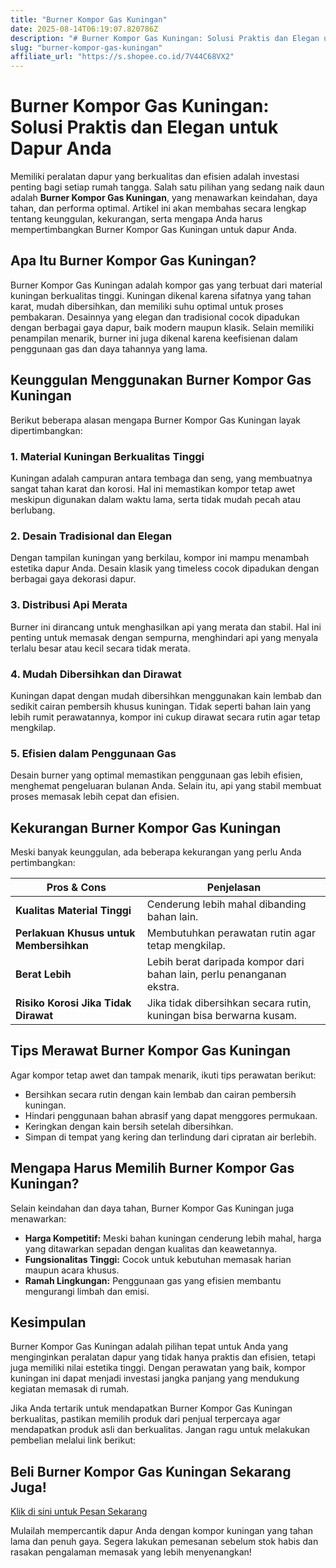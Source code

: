 ```yaml
---
title: "Burner Kompor Gas Kuningan"
date: 2025-08-14T06:19:07.820786Z
description: "# Burner Kompor Gas Kuningan: Solusi Praktis dan Elegan untuk Dapur Anda..."
slug: "burner-kompor-gas-kuningan"
affiliate_url: "https://s.shopee.co.id/7V44C68VX2"
---
```

# Burner Kompor Gas Kuningan: Solusi Praktis dan Elegan untuk Dapur Anda

Memiliki peralatan dapur yang berkualitas dan efisien adalah investasi penting bagi setiap rumah tangga. Salah satu pilihan yang sedang naik daun adalah **Burner Kompor Gas Kuningan**, yang menawarkan keindahan, daya tahan, dan performa optimal. Artikel ini akan membahas secara lengkap tentang keunggulan, kekurangan, serta mengapa Anda harus mempertimbangkan Burner Kompor Gas Kuningan untuk dapur Anda.

## Apa Itu Burner Kompor Gas Kuningan?

Burner Kompor Gas Kuningan adalah kompor gas yang terbuat dari material kuningan berkualitas tinggi. Kuningan dikenal karena sifatnya yang tahan karat, mudah dibersihkan, dan memiliki suhu optimal untuk proses pembakaran. Desainnya yang elegan dan tradisional cocok dipadukan dengan berbagai gaya dapur, baik modern maupun klasik. Selain memiliki penampilan menarik, burner ini juga dikenal karena keefisienan dalam penggunaan gas dan daya tahannya yang lama.

## Keunggulan Menggunakan Burner Kompor Gas Kuningan

Berikut beberapa alasan mengapa Burner Kompor Gas Kuningan layak dipertimbangkan:

### 1. Material Kuningan Berkualitas Tinggi

Kuningan adalah campuran antara tembaga dan seng, yang membuatnya sangat tahan karat dan korosi. Hal ini memastikan kompor tetap awet meskipun digunakan dalam waktu lama, serta tidak mudah pecah atau berlubang.

### 2. Desain Tradisional dan Elegan

Dengan tampilan kuningan yang berkilau, kompor ini mampu menambah estetika dapur Anda. Desain klasik yang timeless cocok dipadukan dengan berbagai gaya dekorasi dapur.

### 3. Distribusi Api Merata

Burner ini dirancang untuk menghasilkan api yang merata dan stabil. Hal ini penting untuk memasak dengan sempurna, menghindari api yang menyala terlalu besar atau kecil secara tidak merata.

### 4. Mudah Dibersihkan dan Dirawat

Kuningan dapat dengan mudah dibersihkan menggunakan kain lembab dan sedikit cairan pembersih khusus kuningan. Tidak seperti bahan lain yang lebih rumit perawatannya, kompor ini cukup dirawat secara rutin agar tetap mengkilap.

### 5. Efisien dalam Penggunaan Gas

Desain burner yang optimal memastikan penggunaan gas lebih efisien, menghemat pengeluaran bulanan Anda. Selain itu, api yang stabil membuat proses memasak lebih cepat dan efisien.

## Kekurangan Burner Kompor Gas Kuningan

Meski banyak keunggulan, ada beberapa kekurangan yang perlu Anda pertimbangkan:

| Pros & Cons                   | Penjelasan                                                  |
|-------------------------------|--------------------------------------------------------------|
| **Kualitas Material Tinggi**   | Cenderung lebih mahal dibanding bahan lain.                |
| **Perlakuan Khusus untuk Membersihkan** | Membutuhkan perawatan rutin agar tetap mengkilap.      |
| **Berat Lebih**                | Lebih berat daripada kompor dari bahan lain, perlu penanganan ekstra. |
| **Risiko Korosi Jika Tidak Dirawat** | Jika tidak dibersihkan secara rutin, kuningan bisa berwarna kusam. |

## Tips Merawat Burner Kompor Gas Kuningan

Agar kompor tetap awet dan tampak menarik, ikuti tips perawatan berikut:

- Bersihkan secara rutin dengan kain lembab dan cairan pembersih kuningan.
- Hindari penggunaan bahan abrasif yang dapat menggores permukaan.
- Keringkan dengan kain bersih setelah dibersihkan.
- Simpan di tempat yang kering dan terlindung dari cipratan air berlebih.
  
## Mengapa Harus Memilih Burner Kompor Gas Kuningan?

Selain keindahan dan daya tahan, Burner Kompor Gas Kuningan juga menawarkan:

- **Harga Kompetitif:** Meski bahan kuningan cenderung lebih mahal, harga yang ditawarkan sepadan dengan kualitas dan keawetannya.
- **Fungsionalitas Tinggi:** Cocok untuk kebutuhan memasak harian maupun acara khusus.
- **Ramah Lingkungan:** Penggunaan gas yang efisien membantu mengurangi limbah dan emisi.

## Kesimpulan

Burner Kompor Gas Kuningan adalah pilihan tepat untuk Anda yang menginginkan peralatan dapur yang tidak hanya praktis dan efisien, tetapi juga memiliki nilai estetika tinggi. Dengan perawatan yang baik, kompor kuningan ini dapat menjadi investasi jangka panjang yang mendukung kegiatan memasak di rumah.

Jika Anda tertarik untuk mendapatkan Burner Kompor Gas Kuningan berkualitas, pastikan memilih produk dari penjual terpercaya agar mendapatkan produk asli dan berkualitas. Jangan ragu untuk melakukan pembelian melalui link berikut:

## **Beli Burner Kompor Gas Kuningan Sekarang Juga!**
[Klik di sini untuk Pesan Sekarang](https://s.shopee.co.id/7V44C68VX2)

Mulailah mempercantik dapur Anda dengan kompor kuningan yang tahan lama dan penuh gaya. Segera lakukan pemesanan sebelum stok habis dan rasakan pengalaman memasak yang lebih menyenangkan!